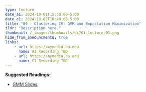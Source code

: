 ```yaml
---
type: lecture
date_a1: 2024-10-01T15:30:00-5:00
date_c1: 2024-10-02T16:40:00-5:00
title: "09 - Clustering IV: GMM and Expectation Maximization"
tldr: "Description here."
thumbnail: /_images/thumbnails/ds701-lecture-01.png
hide_from_announcments: true
links: 
    - url: https://mymedia.bu.edu
      name: A1 Recording TBD
    - url: https://mymedia.bu.edu
      name: C1 Recording TBD
---
```


**Suggested Readings:**
- [GMM Slides](https://tools4ds.github.io/DS701-Course-Notes/09-Clustering-IV-GMM-EM.html)


